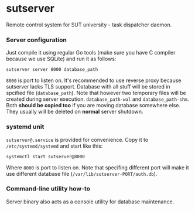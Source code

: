 # sutserver
Remote control system for SUT university - task dispatcher daemon.

### Server configuration

Just compile it using regular Go tools (make sure you have C compiler
because we use SQLite) and run it as follows:
```
sutserver server 8000 database_path
```
`8000` is port to listen on. It's recommended to use reverse proxy
because sutserver lacks TLS support.
Database with all stuff will be stored in spcified file (`database_path`). Note that however
two temporary files will be created during server execution.
`database_path-wal` and `database_path-shm`. Both **should be copied too**
if you are moving database somewhere else. They usually will be deleted
on **normal** server shutdown.

### systemd unit

`sutserver@.service` is provided for convenience.
Copy it to `/etc/systemd/systemd` and start like this:
```
systemctl start sutserver@8000
```
Where `8000` is port to listen on. Note that specifing different port will make
it use different database file (`/var/lib/sutserver-PORT/auth.db`).

### Command-line utility how-to

Server binary also acts as a console utility for database maintenance.
